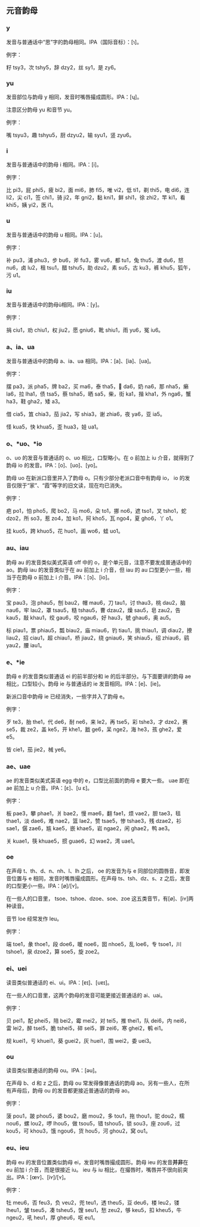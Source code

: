 ## 元音韵母

### y

发音与普通话中“思”字的韵母相同。IPA（国际音标）：\[ɿ\]。

例字：

籽 tsy3，次 tshy5，辞 dzy2，丝 sy1，是 zy6。

### yu

发音部位与韵母 y 相同，发音时嘴唇撮成圆形。IPA：\[ʮ\]。

注意区分韵母 yu 和音节 yu。

例字：

嘴 tsyu3，趣 tshyu5，厨 dzyu2，输 syu1，竖 zyu6。


### i

发音与普通话中的韵母 i 相同。IPA：\[i\]。

例字：

比 pi3，屁 phi5，疲 bi2，面 mi6，肺 fi5，唯 vi2，低 ti1，剃 thi5，电 di6，连 li2，尖 ci1，签 chi1，骑 ji2，年 gni2，黏 kni1，鲜 shi1，徐 zhi2，竿 ki1，看 khi5，姨 yi2，医 i1。

### u

发音与普通话中的韵母 u 相同。IPA：\[u\]。

例字：

补 pu3，浦 phu3，步 bu6，斧 fu3，雾 vu6，都 tu1，兔 thu5，渡 du6，怒 nu6，卤 lu2，租 tsu1，醋 tshu5，助 dzu2，素 su5，古 ku3，裤 khu5，狐午，污 u1。

### iu

发音与普通话中的韵母ü相同。IPA：\[y\]。

例字：

捐 ciu1，劝 chiu1，权 jiu2，愿 gniu6，靴 shiu1，雨 yu6，冤 iu6。

### a、ia、ua

发音与普通话中的韵母 a、ia、ua 相同。IPA：\[a\]、\[ia\]、\[ua\]。

例字：

摆 pa3，派 pha5，牌 ba2，买 ma6，泰 tha5，𢪂 da6，奶 na6，那 nha5，癞 la6，拉 lha1，债 tsa5，蔡 tsha5，晒 sa5，柴，街 ka1，揩 kha1，外 nga6，蟹 ha3，鞋 gha2，矮 a3。

借 cia5，笡 chia3，茄 jia2，写 shia3，谢 zhia6，夜 ya6，亚 ia5。

怪 kua5，快 khua5，歪 hua3，娃 ua1。

### o、\*uo、\*io

o、uo 的发音与普通话的 o、uo 相比，口型略小。在 o 前加上 iu 介音，就得到了韵母 io 的发音。IPA：\[o\]、\[uo\]、\[yo\]。

韵母 uo 在新派口音里并入了韵母 o。只有少部分老派口音中有韵母 io， io 的发音仅限于“家”、“霞”等字的旧文读，现在均已消失。

例字：

疤 po1，怕 pho5，爬 bo2，马 mo6，朵 to1，挪 no6，遮 tso1，叉 tsho1，蛇 dzo2，所 so3，惹 zo4，加 ko1，抲 kho5，瓦 ngo4，夏 gho6，丫 o1。

挂 kuo5，跨 khuo5，花 huo1，画 wo6，蛙 uo1。

### au、iau

韵母 au 的发音类似美式英语 off 中的 o，是个单元音，注意不要发成普通话中的 ao。韵母 iau 的发音类似于在 au 前加上 i 介音，但 iau 的 au 口型更小一些，相当于在韵母 o 前加上 i 介音。IPA：\[ɔ\]、\[io\]。

例字：

宝 pau3，泡 phau5，刨 bau2，帽 mau6，刀 tau1，讨 thau3，桃 dau2，脑 nau6，牢 lau2，罩 tsau5，糙 tshau5，曹 dzau2，燥 sau5，皂 zau2，告 kau5，敲 khau1，绞 gau6，咬 ngau6，好 hau3，號 ghau6，奥 au5。

标 piau1，票 phiau5，瓢 biau2，庙 miau6，钓 tiau1，挑 thiau1，调 diau2，撩 liau2，招 ciau1，超 chiau1，桥 jiau2，绕 gniau6，笑 shiau5，绍 zhiau6，鹞 yau2，腰 iau1。

### e、\*ie

韵母 e 的发音类似普通话 ei 的前半部分和 ie 的后半部分。与下面要讲的韵母 ae 相比，口型较小。韵母 ie 与普通话的 ie 发音相同。IPA：\[e\]、\[ie\]。

新派口音中韵母 ie 已经消失，一些字并入了韵母 e。

例字：

歹 te3，胎 the1，代 de6，耐 ne6，来 le2，再 tse5，彩 tshe3，才 dze2，赛 se5，裁 ze2，盖 ke5，开 khe1，戤 ge6，呆 nge2，海 he3，孩 ghe2，爱 e5。

皆 cie1，茄 jie2，械 ye6。

### ae、uae

 ae 的发音类似美式英语 egg 中的 e，口型比前面的韵母 e 要大一些。 uae 即在 ae 前加上 u 介音。IPA：\[ɛ\]、\[u ɛ\]。

例字：

板 pae3，攀 phae1，爿 bae2，慢 mae6，翻 fae1，烦 vae2，胆 tae3，毯 thae1，淡 dae6，难 nae2，篮 lae2，赞 tsae5，惨 tshae3，残 dzae2，衫 sae1，僝 zae6，尴 kae5，嵌 khae5，岩 ngae2，闲 ghae2，鸭 ae3。

关 kuae1，筷 khuae5，掼 guae6，幻 wae2，湾 uae1。

### oe

在声母 t、th、d、n、nh、l、lh 之后， oe 的发音为与 e 同部位的圆唇音，即发音位置与 e 相同，发音时嘴唇撮成圆形。在声母 ts、tsh、dz、s、z 之后，发音的口型更小一些。IPA：\[ø\]/\[ʏ\]。

在一些人的口音里， tsoe、tshoe、dzoe、soe、zoe 这五类音节，有\[ø\]、\[iʏ\]两种读音。

音节 loe 经常发作 leu。

例字：

端 toe1，彖 thoe1，段 doe6，暖 noe6，囡 nhoe5，乱 loe6，专 tsoe1，川 tshoe1，泉 dzoe2，算 soe5，旋 zoe2。

### ei、uei

读音类似普通话的 ei、ui。IPA：\[ɐɪ\]、\[uɐɪ\]。

在一些人的口音里，这两个韵母的发音可能更接近普通话的 ai、uai。

例字：

贝 pei1，配 phei5，陪 bei2，霉 mei2，对 tei5，推 thei1，队 dei6，内 nei6，雷 lei2，醉 tsei5，脆 tshei5，碎 sei5，罪 zei6，寒 ghei2，鹌 ei1。

规 kuei1，亏 khuei1，葵 guei2，灰 huei1，围 wei2，委 uei3。

### ou

读音类似普通话的韵母 ou。IPA：\[əu\]。

在声母 b、d 和 z 之后，韵母 ou 常发得像普通话的韵母 ao。另有一些人，在所有声母后，韵母 ou 的发音都更接近普通话的韵母 ao。

例字：

菠 pou1，跛 phou5，婆 bou2，磨 mou2，多 tou1，拖 thou1，驼 dou2，糯 nou6，螺 lou2，啰 lhou5，做 tsou5，错 tshou5，锁 sou3，座 zou6，过 kou5，可 khou3，饿 ngou6，货 hou5，河 ghou2，窝 ou1。

### eu、ieu

韵母 eu 的发音位置类似韵母 ei，发音时嘴唇撮成圆形。韵母 ieu 的发音**并非**在 eu 前加 i 介音，而是很接近 iu。 ieu 与 iu 相比，在撮唇时，嘴唇并不很向前突出。IPA：\[œʏ\]、\[iʏ\]/\[ʏ\]。

例字：

牡 meu6，否 feu3，负 veu2，兜 teu1，透 theu5，豆 deu6，楼 leu2，镂 lheu1，皱 tseu5，凑 tsheu5，馊 seu1，愁 zeu2，够 keu5，扣 kheu5，牛 ngeu2，吼 heu1，厚 gheu6，呕 eu1。
